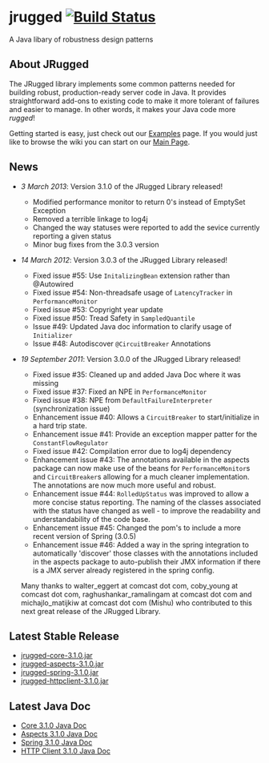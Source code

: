 # jrugged [![Build Status](https://travis-ci.org/Comcast/jrugged.png)](https://travis-ci.org/Comcast/jrugged)

A Java libary of robustness design patterns

## About JRugged
The JRugged library implements some common patterns needed for building robust, production-ready server code in Java. It provides straightforward add-ons to existing code to make it more tolerant of failures and easier to manage. In other words, it makes your Java code more _rugged_!

Getting started is easy, just check out our [Examples](https://github.com/Comcast/jrugged/wiki/Examples) page.  If you would just like to browse the wiki you can start on our [Main Page](https://github.com/Comcast/jrugged/wiki).

## News
- *3 March 2013*: Version 3.1.0 of the JRugged Library released!
    - Modified performance monitor to return 0's instead of EmptySet Exception
    - Removed a terrible linkage to log4j
    - Changed the way statuses were reported to add the sevice currently reporting a given status
    - Minor bug fixes from the 3.0.3 version

- *14 March 2012*: Version 3.0.3 of the JRugged Library released!
    - Fixed issue #55: Use `InitalizingBean` extension rather than @Autowired
    - Fixed issue #54: Non-threadsafe usage of `LatencyTracker` in `PerformanceMonitor`
    - Fixed issue #53: Copyright year update
    - Fixed issue #50: Tread Safety in `SampledQuantile`
    - Issue #49: Updated Java doc information to clarify usage of `Initializer`
    - Issue #48: Autodiscover `@CircuitBreaker` Annotations

- *19 September 2011*: Version 3.0.0 of the JRugged Library released!
    - Fixed issue #35: Cleaned up and added Java Doc where it was missing
    - Fixed issue #37: Fixed an NPE in `PerformanceMonitor`
    - Fixed issue #38: NPE from `DefaultFailureInterpreter` (synchronization issue)
    - Enhancement issue #40: Allows a `CircuitBreaker` to start/initialize in a hard trip state.
    - Enhancement issue #41: Provide an exception mapper patter for the `ConstantFlowRegulator`
    - Fixed issue #42: Compilation error due to log4j dependency
    - Enhancement issue #43: The annotations available in the aspects package can now make use of the beans for `PerformanceMonitor`s and `CircuitBreaker`s allowing for a much cleaner implementation.  The annotations are now much more useful and robust.
    - Enhancement issue #44: `RolledUpStatus` was improved to allow a more concise status reporting.  The naming of the classes associated with the status have changed as well - to improve the readability and understandability of the code base.
    - Enhancement issue #45: Changed the pom's to include a more recent version of Spring (3.0.5)
    - Enhancement issue #46: Added a way in the spring integration to automatically 'discover' those classes with the annotations included in the aspects package to auto-publish their JMX information if there is a JMX server already registered in the spring config.

    Many thanks to walter\_eggert at comcast dot com, coby\_young at comcast dot com, raghushankar\_ramalingam at comcast dot com and michajlo\_matijkiw at comcast dot com (Mishu) who contributed to this next great release of the JRugged Library.

## Latest Stable Release

- [jrugged-core-3.1.0.jar](http://jrugged.s3.amazonaws.com/downloads/jrugged-core-3.1.0.jar)
- [jrugged-aspects-3.1.0.jar](http://jrugged.s3.amazonaws.com/downloads/jrugged-aspects-3.1.0.jar)
- [jrugged-spring-3.1.0.jar](http://jrugged.s3.amazonaws.com/downloads/jrugged-spring-3.1.0.jar)
- [jrugged-httpclient-3.1.0.jar](http://jrugged.s3.amazonaws.com/downloads/jrugged-httpclient-3.1.0.jar)

## Latest Java Doc
- [Core 3.1.0 Java Doc](http://jrugged.s3.amazonaws.com/jrugged-core-3.1.0/index.html)
- [Aspects 3.1.0 Java Doc](http://jrugged.s3.amazonaws.com/jrugged-aspects-3.1.0/index.html)
- [Spring 3.1.0 Java Doc](http://jrugged.s3.amazonaws.com/jrugged-spring-3.1.0/index.html)
- [HTTP Client 3.1.0 Java Doc](http://jrugged.s3.amazonaws.com/jrugged-httpclient-3.1.0/index.html)
